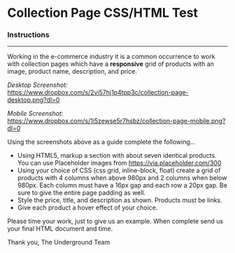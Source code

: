 # Collection Page CSS/HTML Test

### Instructions
---
Working in the e-commerce industry it is a common occurrence to work with collection pages which have a **responsive** grid of products with an image, product name, description, and price.


*Desktop Screenshot:* https://www.dropbox.com/s/2vi57hj1p4tpp3c/collection-page-desktop.png?dl=0

*Mobile Screenshot:* https://www.dropbox.com/s/1i5zewse5r7hsbz/collection-page-mobile.png?dl=0

Using the screenshots above as a guide complete the following…

- Using HTML5, markup a section with about seven identical products. You can use Placeholder images from https://via.placeholder.com/300
- Using your choice of CSS (css grid, inline-block, float) create a grid of products with 4 columns when above 980px and 2 columns when below 980px. Each column must have a 16px gap and each row a 20px gap. Be sure to give the entire page padding as well.
- Style the price, title, and description as shown. Products must be links.
- Give each product a hover effect of your choice.

Please time your work, just to give us an example. When complete send us your final HTML document and time.

Thank you,
The Underground Team
